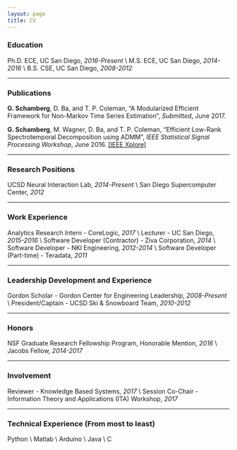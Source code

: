```yaml
---
layout: page
title: CV
---
```


### Education

Ph.D. ECE, UC San Diego, *2016-Present* \\
M.S. ECE, UC San Diego, *2014-2016* \\
B.S. CSE, UC San Diego, *2008-2012*

-----

### Publications

**G. Schamberg**, D. Ba, and T. P. Coleman, “A Modularized Efficient Framework for
Non-Markov Time Series Estimation”, *Submitted*, June 2017.

**G. Schamberg**, M. Wagner, D. Ba, and T. P. Coleman, “Efficient Low-Rank Spectrotemporal Decomposition using ADMM”, *IEEE Statistical Signal Processing Workshop*, June 2016. [[IEEE Xplore]](http://ieeexplore.ieee.org/document/7551797/)

-----

### Research Positions

UCSD Neural Interaction Lab, *2014-Present* \\
San Diego Supercomputer Center, *2012*

-----

### Work Experience

Analytics Research Intern - CoreLogic, *2017* \\
Lecturer - UC San Diego, *2015-2016* \\
Software Developer (Contractor) - Ziva Corporation, *2014* \\
Software Developer - NKI Engineering, *2012-2014* \\
Software Developer (Part-time) - Teradata, *2011*

-----

### Leadership Development and Experience

Gordon Scholar - Gordon Center for Engineering Leadership, *2008-Present* \\
President/Captain - UCSD Ski & Snowboard Team, *2010-2012*

-----

### Honors

NSF Graduate Research Fellowship Program, Honorable Mention, *2016* \\
Jacobs Fellow, *2014-2017*

-----

### Involvement

Reviewer - Knowledge Based Systems, *2017* \\
Session Co-Chair - Information Theory and Applications (ITA) Workshop, *2017*

-----

### Technical Experience (From most to least)

Python \\
Matlab \\
Arduino \\
Java \\
C